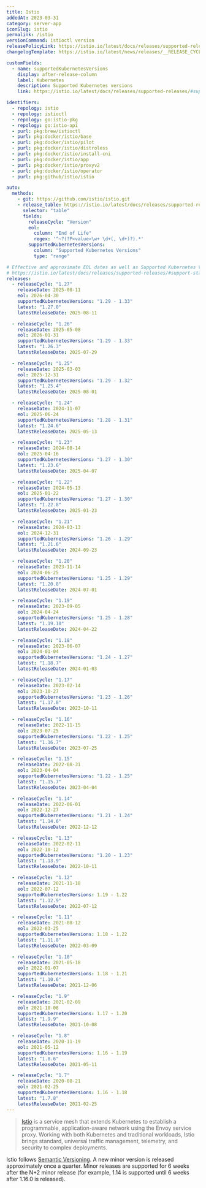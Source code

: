 ```yaml
---
title: Istio
addedAt: 2023-03-31
category: server-app
iconSlug: istio
permalink: /istio
versionCommand: istioctl version
releasePolicyLink: https://istio.io/latest/docs/releases/supported-releases/#support-policy
changelogTemplate: https://istio.io/latest/news/releases/__RELEASE_CYCLE__.x/announcing-{{'__LATEST__'|drop_zero_patch}}/

customFields:
  - name: supportedKubernetesVersions
    display: after-release-column
    label: Kubernetes
    description: Supported Kubernetes versions
    link: https://istio.io/latest/docs/releases/supported-releases/#support-status-of-istio-releases

identifiers:
  - repology: istio
  - repology: istioctl
  - repology: go:istio-pkg
  - repology: go:istio-api
  - purl: pkg:brew/istioctl
  - purl: pkg:docker/istio/base
  - purl: pkg:docker/istio/pilot
  - purl: pkg:docker/istio/distroless
  - purl: pkg:docker/istio/install-cni
  - purl: pkg:docker/istio/app
  - purl: pkg:docker/istio/proxyv2
  - purl: pkg:docker/istio/operator
  - purl: pkg:github/istio/istio

auto:
  methods:
    - git: https://github.com/istio/istio.git
    - release_table: https://istio.io/latest/docs/releases/supported-releases/
      selector: "table"
      fields:
        releaseCycle: "Version"
        eol:
          column: "End of Life"
          regex: '^~?(?P<value>\w+ \d+(, \d+)?).*'
        supportedKubernetesVersions:
          column: "Supported Kubernetes Versions"
          type: "range"

# Effective and approximate EOL dates as well as Supported Kubernetes Versions can be found on
# https://istio.io/latest/docs/releases/supported-releases/#support-status-of-istio-releases.
releases:
  - releaseCycle: "1.27"
    releaseDate: 2025-08-11
    eol: 2026-04-30
    supportedKubernetesVersions: "1.29 - 1.33"
    latest: "1.27.0"
    latestReleaseDate: 2025-08-11

  - releaseCycle: "1.26"
    releaseDate: 2025-05-08
    eol: 2026-01-31
    supportedKubernetesVersions: "1.29 - 1.33"
    latest: "1.26.3"
    latestReleaseDate: 2025-07-29

  - releaseCycle: "1.25"
    releaseDate: 2025-03-03
    eol: 2025-12-31
    supportedKubernetesVersions: "1.29 - 1.32"
    latest: "1.25.4"
    latestReleaseDate: 2025-08-01

  - releaseCycle: "1.24"
    releaseDate: 2024-11-07
    eol: 2025-06-24
    supportedKubernetesVersions: "1.28 - 1.31"
    latest: "1.24.6"
    latestReleaseDate: 2025-05-13

  - releaseCycle: "1.23"
    releaseDate: 2024-08-14
    eol: 2025-04-16
    supportedKubernetesVersions: "1.27 - 1.30"
    latest: "1.23.6"
    latestReleaseDate: 2025-04-07

  - releaseCycle: "1.22"
    releaseDate: 2024-05-13
    eol: 2025-01-22
    supportedKubernetesVersions: "1.27 - 1.30"
    latest: "1.22.8"
    latestReleaseDate: 2025-01-23

  - releaseCycle: "1.21"
    releaseDate: 2024-03-13
    eol: 2024-12-31
    supportedKubernetesVersions: "1.26 - 1.29"
    latest: "1.21.6"
    latestReleaseDate: 2024-09-23

  - releaseCycle: "1.20"
    releaseDate: 2023-11-14
    eol: 2024-06-25
    supportedKubernetesVersions: "1.25 - 1.29"
    latest: "1.20.8"
    latestReleaseDate: 2024-07-01

  - releaseCycle: "1.19"
    releaseDate: 2023-09-05
    eol: 2024-04-24
    supportedKubernetesVersions: "1.25 - 1.28"
    latest: "1.19.10"
    latestReleaseDate: 2024-04-22

  - releaseCycle: "1.18"
    releaseDate: 2023-06-07
    eol: 2024-01-04
    supportedKubernetesVersions: "1.24 - 1.27"
    latest: "1.18.7"
    latestReleaseDate: 2024-01-03

  - releaseCycle: "1.17"
    releaseDate: 2023-02-14
    eol: 2023-10-27
    supportedKubernetesVersions: "1.23 - 1.26"
    latest: "1.17.8"
    latestReleaseDate: 2023-10-11

  - releaseCycle: "1.16"
    releaseDate: 2022-11-15
    eol: 2023-07-25
    supportedKubernetesVersions: "1.22 - 1.25"
    latest: "1.16.7"
    latestReleaseDate: 2023-07-25

  - releaseCycle: "1.15"
    releaseDate: 2022-08-31
    eol: 2023-04-04
    supportedKubernetesVersions: "1.22 - 1.25"
    latest: "1.15.7"
    latestReleaseDate: 2023-04-04

  - releaseCycle: "1.14"
    releaseDate: 2022-06-01
    eol: 2022-12-27
    supportedKubernetesVersions: "1.21 - 1.24"
    latest: "1.14.6"
    latestReleaseDate: 2022-12-12

  - releaseCycle: "1.13"
    releaseDate: 2022-02-11
    eol: 2022-10-12
    supportedKubernetesVersions: "1.20 - 1.23"
    latest: "1.13.9"
    latestReleaseDate: 2022-10-11

  - releaseCycle: "1.12"
    releaseDate: 2021-11-18
    eol: 2022-07-12
    supportedKubernetesVersions: 1.19 - 1.22
    latest: "1.12.9"
    latestReleaseDate: 2022-07-12

  - releaseCycle: "1.11"
    releaseDate: 2021-08-12
    eol: 2022-03-25
    supportedKubernetesVersions: 1.18 - 1.22
    latest: "1.11.8"
    latestReleaseDate: 2022-03-09

  - releaseCycle: "1.10"
    releaseDate: 2021-05-18
    eol: 2022-01-07
    supportedKubernetesVersions: 1.18 - 1.21
    latest: "1.10.6"
    latestReleaseDate: 2021-12-06

  - releaseCycle: "1.9"
    releaseDate: 2021-02-09
    eol: 2021-10-08
    supportedKubernetesVersions: 1.17 - 1.20
    latest: "1.9.9"
    latestReleaseDate: 2021-10-08

  - releaseCycle: "1.8"
    releaseDate: 2020-11-19
    eol: 2021-05-12
    supportedKubernetesVersions: 1.16 - 1.19
    latest: "1.8.6"
    latestReleaseDate: 2021-05-11

  - releaseCycle: "1.7"
    releaseDate: 2020-08-21
    eol: 2021-02-25
    supportedKubernetesVersions: 1.16 - 1.18
    latest: "1.7.8"
    latestReleaseDate: 2021-02-25
---
```


> [Istio](https://www.istio.io/) is a service mesh that extends Kubernetes to establish a
> programmable, application-aware network using the Envoy service proxy. Working with both
> Kubernetes and traditional workloads, Istio brings standard, universal traffic management,
> telemetry, and security to complex deployments.

Istio follows [Semantic Versioning](https://istio.io/latest/docs/releases/supported-releases/#naming-scheme).
A new minor version is released approximately once a quarter. Minor releases are supported for 6
weeks after the N+2 minor release (for example, 1.14 is supported until 6 weeks after 1.16.0 is
released).
